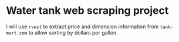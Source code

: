 # Water tank web scraping project

I will use `rvest` to extract price 
and dimension information from 
`tank-mart.com` to allow sorting by
dollars per gallon.
